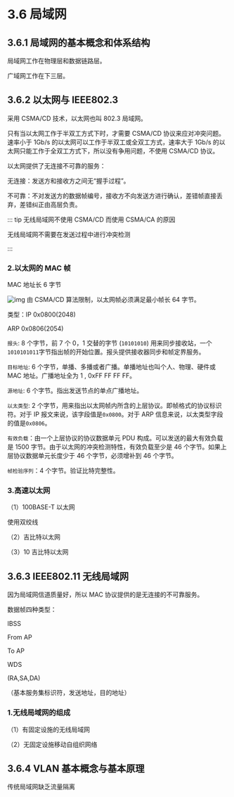 # 3.6 局域网

## 3.6.1 局域网的基本概念和体系结构

局域网工作在物理层和数据链路层。

广域网工作在下三层。

## 3.6.2 以太网与 IEEE802.3

采用 CSMA/CD 技术，以太网也叫 802.3 局域网。

只有当以太网工作于半双工方式下时，才需要 CSMA/CD 协议来应对冲突问题。速率小于 1Gb/s 的以太网可以工作于半双工或全双工方式，速率大于 1Gb/s 的以太网只能工作于全双工方式下，所以没有争用问题，不使用 CSMA/CD 协议。

以太网提供了无连接不可靠的服务：

无连接：发送方和接收方之间无“握手过程”。

不可靠：不对发送方的数据帧编号，接收方不向发送方进行确认，差错帧直接丢弃，差错纠正由高层负责。

:::  tip 无线局域网不使用 CSMA/CD 而使用 CSMA/CA 的原因

无线局域网不需要在发送过程中进行冲突检测

:::

### 2.以太网的 MAC 帧

MAC 地址长 6 字节

![img](https://csnotes.oss-cn-beijing.aliyuncs.com/photos/MAC%E5%B8%A7%E6%A0%BC%E5%BC%8F.png)
由 CSMA/CD 算法限制，以太网帧必须满足最小帧长 64 字节。

类型：IP 0x0800(2048)

ARP 0x0806(2054)

`报头`: 8 个字节，前 7 个 0，1 交替的字节 (`10101010`) 用来同步接收站，一个`1010101011`字节指出帧的开始位置。报头提供接收器同步和帧定界服务。

`目标地址`: 6 个字节，单播、多播或者广播。单播地址也叫个人、物理、硬件或 MAC 地址。广播地址全为 1 , 0xFF FF FF FF。

 `源地址`: 6 个字节。指出发送节点的单点广播地址。

 `以太类型`: 2 个字节，用来指出以太网帧内所含的上层协议。即帧格式的协议标识符。对于 IP 报文来说，该字段值是`0x0800`。对于 ARP 信息来说，以太类型字段的值是`0x0806`。

 `有效负载`：由一个上层协议的协议数据单元 PDU 构成。可以发送的最大有效负载是 1500 字节。由于以太网的冲突检测特性，有效负载至少是 46 个字节。如果上层协议数据单元长度少于 46 个字节，必须增补到 46 个字节。

 `帧检验序列`：4 个字节。验证比特完整性。

### 3.高速以太网

（1）100BASE-T 以太网

使用双绞线

（2）吉比特以太网

（3）10 吉比特以太网

## 3.6.3 IEEE802.11 无线局域网

因为局域网信道质量好，所以 MAC 协议提供的是无连接的不可靠服务。

数据帧四种类型：

IBSS

From AP

To AP

WDS

(RA,SA,DA)

（基本服务集标识符，发送地址，目的地址）

### 1.无线局域网的组成

（1）有固定设施的无线局域网

（2）无固定设施移动自组织网络

## 3.6.4 VLAN 基本概念与基本原理

传统局域网缺乏流量隔离


